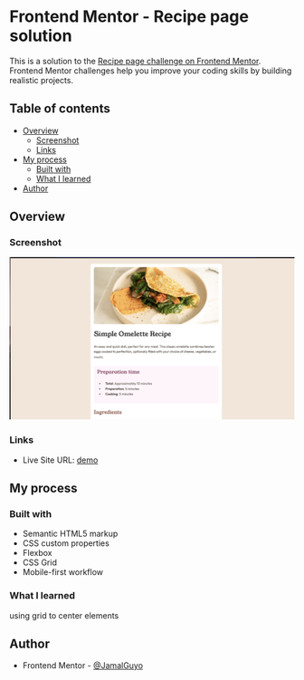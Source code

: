# Frontend Mentor - Recipe page solution

This is a solution to the [Recipe page challenge on Frontend Mentor](https://www.frontendmentor.io/challenges/recipe-page-KiTsR8QQKm). Frontend Mentor challenges help you improve your coding skills by building realistic projects.

## Table of contents

- [Overview](#overview)
  - [Screenshot](#screenshot)
  - [Links](#links)
- [My process](#my-process)
  - [Built with](#built-with)
  - [What I learned](#what-i-learned)
- [Author](#author)

## Overview

### Screenshot

![screenshot](./assets/images/screenshot.png)

### Links

- Live Site URL: [demo](https://challeng-recipe.netlify.app)

## My process

### Built with

- Semantic HTML5 markup
- CSS custom properties
- Flexbox
- CSS Grid
- Mobile-first workflow

### What I learned

using grid to center elements

## Author

- Frontend Mentor - [@JamalGuyo](https://www.frontendmentor.io/profile/JamalGuyo)
